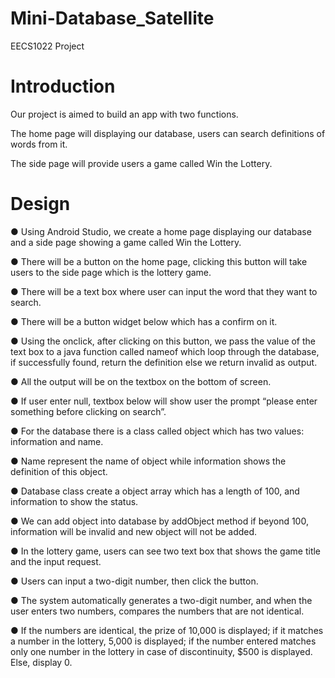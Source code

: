 # Mini-Database_Satellite
EECS1022 Project
# Introduction
Our project is aimed to build an app with two functions. 

The home page will displaying our database, users can search definitions of words from it.

The side page will provide users a game called Win the Lottery. 

# Design
●	Using Android Studio, we create a home page displaying our database and a side page showing a game called Win the Lottery.

●	There will be a button on the home page, clicking this button will take users to the side page which is the lottery game.

●	There will be a text box where user can input the word that they want to search.

●	There will be a button widget below which has a confirm on it.

●	Using the onclick, after clicking on this button, we pass the value of the text box to a java function called nameof which loop through the database, if successfully found, return the definition else we return invalid as output.

●	All the output will be on the textbox on the bottom of screen.

●	If user enter null, textbox below will show user the prompt “please enter something before clicking on search”.

●	For the database there is a class called object which has two values: information and name.

●	Name represent the name of object while information shows the definition of this object.

●	Database class create a object array which has a length of 100, and information to show the status.

●	We can add object into database by addObject method if beyond 100, information will be invalid and new object will not be added.

●	In the lottery game, users can see two text box that shows the game title and the input request.

●	Users can input a two-digit number, then click the button.

●	The system automatically generates a two-digit number, and when the user enters two numbers, compares the numbers that are not identical. 

●	If the numbers are identical, the prize of 10,000 is displayed; if it matches a number in the lottery, 5,000 is displayed; if the number entered matches only one number in the lottery in case of discontinuity, $500 is displayed. Else, display 0.

